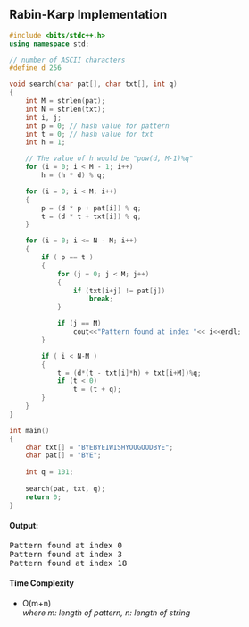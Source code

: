 ## Rabin-Karp Implementation

```c++
#include <bits/stdc++.h> 
using namespace std; 

// number of ASCII characters
#define d 256 

void search(char pat[], char txt[], int q) 
{ 
	int M = strlen(pat); 
	int N = strlen(txt); 
	int i, j; 
	int p = 0; // hash value for pattern 
	int t = 0; // hash value for txt 
	int h = 1; 

	// The value of h would be "pow(d, M-1)%q" 
	for (i = 0; i < M - 1; i++) 
		h = (h * d) % q; 

	for (i = 0; i < M; i++) 
	{ 
		p = (d * p + pat[i]) % q; 
		t = (d * t + txt[i]) % q; 
	} 

	for (i = 0; i <= N - M; i++) 
	{ 
		if ( p == t ) 
		{ 
			for (j = 0; j < M; j++) 
			{ 
				if (txt[i+j] != pat[j]) 
					break; 
			} 

			if (j == M) 
				cout<<"Pattern found at index "<< i<<endl; 
		} 

		if ( i < N-M ) 
		{ 
			t = (d*(t - txt[i]*h) + txt[i+M])%q; 
			if (t < 0) 
				t = (t + q); 
		} 
	} 
} 

int main() 
{ 
	char txt[] = "BYEBYEIWISHYOUGOODBYE"; 
	char pat[] = "BYE"; 
		
	int q = 101; 
	
	search(pat, txt, q); 
	return 0; 
} 

```
#### Output: 
<pre>
Pattern found at index 0
Pattern found at index 3
Pattern found at index 18
</pre>

#### Time Complexity
- O(m+n) <br>
<i> where m: length of pattern, n: length of string </i>
